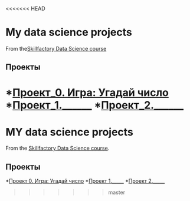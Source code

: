<<<<<<< HEAD
# My data science projects
From the[Skillfactory Data Science course](https://skillfactory.ru/data-scientist)

## Проекты
*[Проект_0. Игра: Угадай число](https://github.com/KirillKomarow/sf_data_science/tree/IDE/project_0)    
*[Проект_1.______](___) 
*[Проект_2.______](___) 
=======
# MY data science projects
From the [Skillfactory Data Science course](https://skillfactory.ru/data-scientist).

## Проекты

*[Проект 0. Игра: Угадай число]()
*[Проект 1._____](__)
*[Проект 2._____](__)
>>>>>>> master

